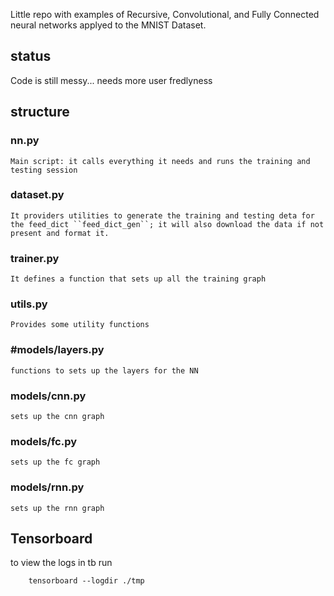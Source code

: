 
Little repo with examples of Recursive, Convolutional, and Fully Connected neural networks applyed to the MNIST Dataset.

## status
Code is still messy... needs more user fredlyness

## structure
### nn.py
    Main script: it calls everything it needs and runs the training and testing session

### dataset.py
    It providers utilities to generate the training and testing deta for the feed_dict ``feed_dict_gen``; it will also download the data if not present and format it.

### trainer.py
    It defines a function that sets up all the training graph

### utils.py
    Provides some utility functions

### #models/layers.py
    functions to sets up the layers for the NN

### models/cnn.py
    sets up the cnn graph

### models/fc.py
    sets up the fc graph

### models/rnn.py
    sets up the rnn graph

## Tensorboard
to view the logs in tb run
```
    tensorboard --logdir ./tmp
```